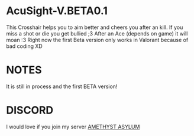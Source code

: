 # AcuSight-V.BETA0.1

This Crosshair helps you to aim better and cheers you after an kill. If you miss a shot or die you get bullied ;3
After an Ace (depends on game) it will moan :3 
Right now the first Beta version only works in Valorant because of bad coding XD

# NOTES

It is still in process and the first BETA version!

# DISCORD

I would love if you join my server [AMETHYST ASYLUM](https://discord.gg/37cKyT78rX)
